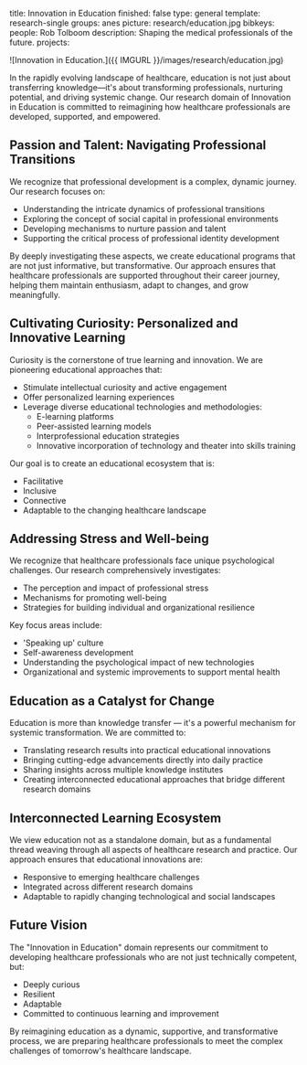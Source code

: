 title: Innovation in Education
finished: false
type: general
template: research-single
groups: anes
picture: research/education.jpg
bibkeys: 
people: Rob Tolboom
description: Shaping the medical professionals of the future.
projects: 

![Innovation in Education.]({{ IMGURL }}/images/research/education.jpg) 

In the rapidly evolving landscape of healthcare, education is not just about transferring knowledge—it's about transforming professionals, nurturing potential, and driving systemic change. Our research domain of Innovation in Education is committed to reimagining how healthcare professionals are developed, supported, and empowered.

## Passion and Talent: Navigating Professional Transitions

We recognize that professional development is a complex, dynamic journey. Our research focuses on:

- Understanding the intricate dynamics of professional transitions
- Exploring the concept of social capital in professional environments
- Developing mechanisms to nurture passion and talent
- Supporting the critical process of professional identity development

By deeply investigating these aspects, we create educational programs that are not just informative, but transformative. Our approach ensures that healthcare professionals are supported throughout their career journey, helping them maintain enthusiasm, adapt to changes, and grow meaningfully.

## Cultivating Curiosity: Personalized and Innovative Learning

Curiosity is the cornerstone of true learning and innovation. We are pioneering educational approaches that:

- Stimulate intellectual curiosity and active engagement
- Offer personalized learning experiences
- Leverage diverse educational technologies and methodologies:
  - E-learning platforms
  - Peer-assisted learning models
  - Interprofessional education strategies
  - Innovative incorporation of technology and theater into skills training

Our goal is to create an educational ecosystem that is:
- Facilitative
- Inclusive
- Connective
- Adaptable to the changing healthcare landscape

## Addressing Stress and Well-being

We recognize that healthcare professionals face unique psychological challenges. Our research comprehensively investigates:

- The perception and impact of professional stress
- Mechanisms for promoting well-being
- Strategies for building individual and organizational resilience

Key focus areas include:
- 'Speaking up' culture
- Self-awareness development
- Understanding the psychological impact of new technologies
- Organizational and systemic improvements to support mental health

## Education as a Catalyst for Change

Education is more than knowledge transfer — it's a powerful mechanism for systemic transformation. We are committed to:

- Translating research results into practical educational innovations
- Bringing cutting-edge advancements directly into daily practice
- Sharing insights across multiple knowledge institutes
- Creating interconnected educational approaches that bridge different research domains

## Interconnected Learning Ecosystem

We view education not as a standalone domain, but as a fundamental thread weaving through all aspects of healthcare research and practice. Our approach ensures that educational innovations are:

- Responsive to emerging healthcare challenges
- Integrated across different research domains
- Adaptable to rapidly changing technological and social landscapes

## Future Vision

The "Innovation in Education" domain represents our commitment to developing healthcare professionals who are not just technically competent, but:

- Deeply curious
- Resilient
- Adaptable
- Committed to continuous learning and improvement

By reimagining education as a dynamic, supportive, and transformative process, we are preparing healthcare professionals to meet the complex challenges of tomorrow's healthcare landscape.